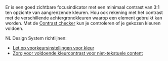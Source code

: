 <!-- @license CC0-1.0 -->

Er is een goed zichtbare focusindicator met een minimaal contrast van 3:1 ten opzichte van aangrenzende kleuren. Hou ook rekening met het contrast met de verschillende achtergrondkleuren waarop een element gebruikt kan worden. Met de [Contrast checker](/contrast/) kun je controleren of je gekozen kleuren voldoen.

NL Design System richtlijnen:

- [Let op voorkeursinstellingen voor kleur](/richtlijnen/stijl/kleuren/voorkeuren)
- [Zorg voor voldoende kleurcontrast voor niet-tekstuele content](/richtlijnen/stijl/typografie/voorkeur)
